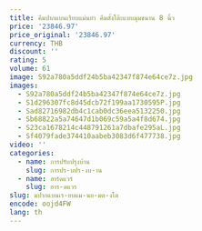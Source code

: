 ```yaml
---
title: คีมปากแบนเรียบแม่นยํา คีมตั้งโต๊ะแบบมุมขนาน 8 นิ้ว
price: '23846.97'
price_original: '23846.97'
currency: THB
discount: ''
rating: 5
volume: 61
image: S92a780a5ddf24b5ba42347f874e64ce7z.jpg
images:
  - S92a780a5ddf24b5ba42347f874e64ce7z.jpg
  - S1d296307fc8d45dcb72f199aa1730595P.jpg
  - Sad82716982db4c1cab0dc36eea5132250.jpg
  - Sb68822a5a74647d1b069c59a5a4f8d674.jpg
  - S23ca1678214c448791261a7dbafe295aL.jpg
  - Sf4079fade374410aabeb3083d6f477738.jpg
video: ''
categories:
  - name: การปรับปรุงบ้าน
    slug: การปร-บปร-งบ-าน
  - name: ฮาร์ดแวร์
    slug: ฮาร-ดแวร
slug: มปากแบนเร-ยบแม-นย-มต-งโต
encode: oojd4FW
lang: th
---
```

  